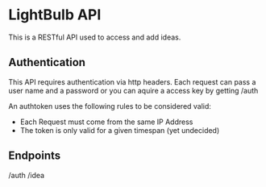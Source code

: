 # LightBulb API
This is a RESTful API used to access and add ideas.

## Authentication
This API requires authentication via http headers. Each request can pass a user name and a password or you can aquire a access key by getting /auth

An authtoken uses the following rules to be considered valid:
* Each Request must come from the same IP Address
* The token is only valid for a given timespan (yet undecided)


## Endpoints
/auth
/idea